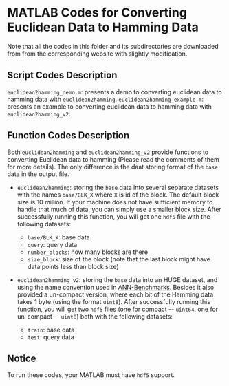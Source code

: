 # MATLAB Codes for Converting Euclidean Data to Hamming Data

Note that all the codes in this folder and its subdirectories are downloaded from from the corresponding website with slightly modification. 

## Script Codes Description

`euclidean2hamming_demo.m`: presents a demo to converting euclidean data to hamming data with `euclidean2hamming`.
`euclidean2hamming_example.m`: presents an example to converting euclidean data to hamming data with `euclidean2hamming_v2`.

## Function Codes Description

Both `euclidean2hamming` and `euclidean2hamming_v2` provide functions to converting Euclidean data to hamming (Please read the comments of them for more details). The only difference is the daat storing format of the `base` data in the output file. 

+ `euclidean2hamming`: storing the `base` data into several separate datasets with the names `base/BLK_X` where `X` is id of the block. The default block size is 10 million. If your machine does not have sufficient memory to handle that much of data, you can simply use a smaller block size. After successfully running this function, you will get one `hdf5` file with the following datasets:
    + `base/BLK_X`: base data
    + `query`: query data
    + `number_blocks`: how many blocks are there
    + `size_block`: size of the block (note that the last block might have data points less than block size)

+ `euclidean2hamming_v2`: storing the `base` data into an HUGE dataset, and using the name convention used in [ANN-Benchmarks](http://ann-benchmarks.com/). Besides it also provided a un-compact version, where each bit of the Hamming data takes 1 byte (using the format `uint8`). After successfully running this function, you will get two `hdf5` files (one for compact -- `uint64`, one for un-compact -- `uint8`) both with the following datasets:
    + `train`: base data
    + `test`: query data



## Notice

To run these codes, your MATLAB must have `hdf5` support.